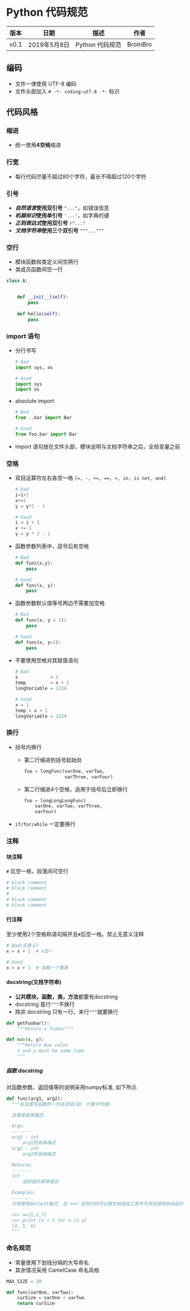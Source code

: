# Python 代码规范

|版本|日期|描述|作者|
|:--:|:--:|:--:|:--:|
|v0.1|2019年5月8日|Python 代码规范|BroInBro|

## 编码

- 文件一律使用 UTF-8 编码
- 文件头部加入 `# -*- coding:utf-8 -*-` 标识

## 代码风格

### 缩进

- 统一使用**4空格**缩进
  
### 行宽

- 每行代码尽量不超过80个字符，最长不得超过120个字符

### 引号

- ***自然语言*使用双引号** `"..."`，如错误信息
- ***机器标识*使用单引号** `'...'`，如字典的键
- ***正则表达式*使用双引号** `r"..."`
- ***文档字符串*使用三个双引号** `"""..."""`
  
### 空行

- 模块函数和类定义间空两行
- 类成员函数间空一行

```python
class A:


    def __init__(self):
        pass
    
    def hello(self):
        pass
```

### import 语句

- 分行书写

  ```python
  # Bad
  import sys, os

  # Good
  import sys
  import os
  ```

- absolute import

  ```python
  # Bad
  from ..bar import Bar

  # Good
  from foo.bar import Bar
  ```

- import 语句放在文件头部，模块说明与文档字符串之后，全局变量之前

### 空格

- 双目运算符左右各空一格 `[=, -, +=, ==, >, in, is not, and]`

  ```python
  # Bad
  i=i+1
  x+=1
  y = y*2 - 1

  # Good
  i = i + 1
  x += 1
  y = y * 2 - 1
  ```
- 函数参数列表中，逗号后有空格

  ```python
  # Bad
  def func(x,y):
      pass
  
  # Good
  def func(x, y):
      pass
  ```

- 函数参数默认值等号两边不需要加空格

  ```python
  # Bad
  def func(x, y = 1):
      pass
  
  # Good
  def func(x, y=1):
      pass
  ```

- 不要使用空格对其赋值语句

  ```python
  # Bad
  x            = 1
  temp         = x + 1
  longVariable = 1234
  
  # Good
  x = 1
  temp = x + 1
  longVariable = 1234
  ```

### 换行

- 括号内换行
  - 第二行缩进到括号起始处
    ```python
    foo = longFunc(varOne, varTwo,
                   varThree, varFour)
    ```
  - 第二行缩进4个空格，适用于括号后立即换行
    ```python
    foo = longLongLongFunc(
        varOne, varTwo, varThree,
        varFour)
    ```

- `if/for/while` 一定要换行

### 注释

#### 块注释

`#` 后空一格，段落间可空行

```python
# block comment
# block comment
#
# block comment
# block comment
```

#### 行注释

至少使用2个空格和语句隔开且`#`后空一格。禁止无意义注释

```python
# Bad(无意义)
x = x + 1  # x加一

# Good
x = x + 1  # 加粗一个像素
```

#### docstring(文档字符串)

- **公共模块，函数，类，方法**都要有docstring
- docstring 首行`"""`不换行
- 除非 docstring 只有一行，末行`"""`就要换行
  
```python
def getFoobar():
    """Return a foobar"""

def max(x, y):
    """Return max value
    x and y must be same type
    """
```

##### 函数 docstring

  对函数参数、返回值等的说明采用numpy标准, 如下所示
  ```python
  def func(arg1, arg2):
    """在这里写函数的一句话总结(如: 计算平均值).

    这里是具体描述.

    Args:
    --------
    arg1 : int
        arg1的具体描述
    arg2 : int
        arg2的具体描述

    Returns:
    --------
    int
        返回值的具体描述

    Examples:
    --------
    示例使用doctest格式, 在`>>>`后的代码可以被文档测试工具作为测试用例自动运行

    >>> a=[1,2,3]
    >>> print [x + 3 for x in a]
    [4, 5, 6]
    """
  ```

### 命名规范

- 常量使用下划线分隔的大写命名
- 其余情况采用 CamelCase 命名风格

```python
MAX_SIZE = 10

def func(varOne, varTwo):
    curSize = varOne + varTwo
    return curSize
```